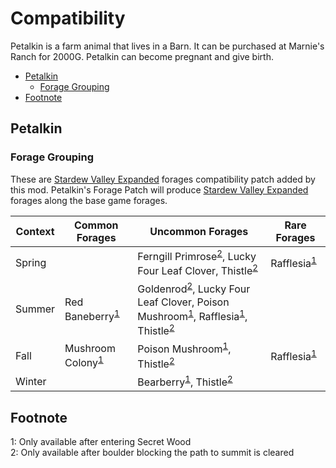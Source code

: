 # Compatibility

Petalkin is a farm animal that lives in a Barn. It can be purchased at Marnie's Ranch for 2000G. Petalkin can become pregnant and give birth.

* [Petalkin](#petalkin)
  * [Forage Grouping](#forage-grouping)
* [Footnote](#footnote)

## Petalkin

### Forage Grouping

These are [Stardew Valley Expanded](https://www.nexusmods.com/stardewvalley/mods/3753) forages compatibility patch added by this mod. Petalkin's Forage Patch will produce [Stardew Valley Expanded](https://www.nexusmods.com/stardewvalley/mods/3753) forages along the base game forages.

| Context | Common Forages | Uncommon Forages | Rare Forages |
| ------- | -------------- | ---------------- | ------------ |
| Spring | | Ferngill Primrose<sup>[2](#RailroadBoulderCleared)</sup>, Lucky Four Leaf Clover, Thistle<sup>[2](#RailroadBoulderCleared)</sup> | Rafflesia<sup>[1](#SecretWood)</sup> |
| Summer | Red Baneberry<sup>[1](#SecretWood) | Goldenrod<sup>[2](#RailroadBoulderCleared)</sup>, Lucky Four Leaf Clover, Poison Mushroom<sup>[1](#SecretWood)</sup>, Rafflesia<sup>[1](#SecretWood)</sup>, Thistle<sup>[2](#RailroadBoulderCleared)</sup> | |
| Fall | Mushroom Colony<sup>[1](#SecretWood)</sup> | Poison Mushroom<sup>[1](#SecretWood)</sup>, Thistle<sup>[2](#RailroadBoulderCleared)</sup> | Rafflesia<sup>[1](#SecretWood)</sup> |
| Winter | | Bearberry<sup>[1](#SecretWood)</sup>, Thistle<sup>[2](#RailroadBoulderCleared)</sup> | |

## Footnote
<a name="SecretWood">1</a>: Only available after entering Secret Wood<br>
<a name="RailroadBoulderCleared">2</a>: Only available after boulder blocking the path to summit is cleared<br>
